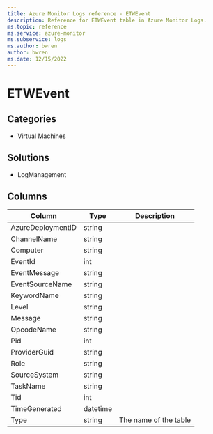 ```yaml
---
title: Azure Monitor Logs reference - ETWEvent
description: Reference for ETWEvent table in Azure Monitor Logs.
ms.topic: reference
ms.service: azure-monitor
ms.subservice: logs
ms.author: bwren
author: bwren
ms.date: 12/15/2022
---
```


# ETWEvent

 

## Categories

- Virtual Machines
## Solutions

- LogManagement




## Columns

| Column | Type | Description |
| --- | --- | --- |
| AzureDeploymentID | string |  |
| ChannelName | string |  |
| Computer | string |  |
| EventId | int |  |
| EventMessage | string |  |
| EventSourceName | string |  |
| KeywordName | string |  |
| Level | string |  |
| Message | string |  |
| OpcodeName | string |  |
| Pid | int |  |
| ProviderGuid | string |  |
| Role | string |  |
| SourceSystem | string |  |
| TaskName | string |  |
| Tid | int |  |
| TimeGenerated | datetime |  |
| Type | string | The name of the table |
